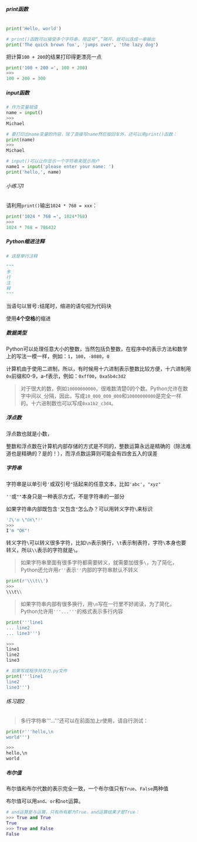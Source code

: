 ##### print函数

```python

print('Hello, world')

# print()函数可以接受多个字符串，用逗号“,”隔开，就可以连成一串输出
print('The quick brown fox', 'jumps over', 'the lazy dog')
```

把计算`100 + 200`的结果打印得更漂亮一点

```python
print('100 + 200 =', 100 + 200)
>>>
100 + 200 = 300
```

##### input函数

```python
# 作为变量赋值
name = input()
>>> 
Michael

# 要打印出name变量的内容，除了直接写name然后按回车外，还可以用print()函数：
print(name)
>>> 
Michael

# input()可以让你显示一个字符串来提示用户
name1 = input('please enter your name: ')
print('hello,', name)
```

###### 小练习1

请利用`print()`输出`1024 * 768 = xxx`：

```python
print('1024 * 768 =', 1024*768)
>>>
1024 * 768 = 786432
```

##### Python缩进注释

```python
# 这是单行注释

"""
多
行
注
释
"""
```

当语句以冒号`:`结尾时，缩进的语句视为代码块

使用**4个空格**的缩进

##### 数据类型

Python可以处理任意大小的整数，当然包括负整数，在程序中的表示方法和数学上的写法一模一样，例如：`1`，`100`，`-8080`，`0`

计算机由于使用二进制，所以，有时候用十六进制表示整数比较方便，十六进制用`0x`前缀和0-9，a-f表示，例如：`0xff00`，`0xa5b4c3d2`

> 对于很大的数，例如`10000000000`，很难数清楚0的个数。Python允许在数字中间以`_`分隔，因此，写成`10_000_000_000`和`10000000000`是完全一样的。十六进制数也可以写成`0xa1b2_c3d4`。

##### 浮点数

浮点数也就是小数，

整数和浮点数在计算机内部存储的方式是不同的，整数运算永远是精确的（除法难道也是精确的？是的！），而浮点数运算则可能会有四舍五入的误差

##### 字符串

字符串是以单引号`'`或双引号`"`括起来的任意文本，比如`'abc'`，`"xyz"`

`''`或`""`本身只是一种表示方式，不是字符串的一部分

如果字符串内部既包含`'`又包含`"`怎么办？可以用转义字符`\`来标识

```python
'I\'m \"OK\"!'
>>>
I'm "OK"!
```

转义字符`\`可以转义很多字符，比如`\n`表示换行，`\t`表示制表符，字符`\`本身也要转义，所以`\\`表示的字符就是`\`。

> 如果字符串里面有很多字符都需要转义，就需要加很多`\`，为了简化，Python还允许用`r''`表示`''`内部的字符串默认不转义

```python
print(r'\\\t\\')
>>> 
\\\t\\
```

> 如果字符串内部有很多换行，用`\n`写在一行里不好阅读，为了简化，Python允许用`'''...'''`的格式表示多行内容

```python
print('''line1
... line2
... line3''')

>>> 
line1
line2
line3

# 如果写成程序并存为.py文件
print('''line1
line2
line3''')
```

###### 练习题2

> 多行字符串'''...'''还可以在前面加上r使用，请自行测试：

```python
print(r'''hello,\n
world''')

>>>
hello,\n
world
```

##### 布尔值

布尔值和布尔代数的表示完全一致，一个布尔值只有`True`、`False`两种值

布尔值可以用`and`、`or`和`not`运算。

```python
# and运算是与运算，只有所有都为True，and运算结果才是True：
>>> True and True
True
>>> True and False
False


```

